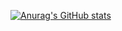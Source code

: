 [![Anurag's GitHub stats](https://github-readme-stats.vercel.app/api?username=THUwangcy&show_icons=true&hide=issues,contribs)](https://github.com/anuraghazra/github-readme-stats)

<!--
**THUwangcy/THUwangcy** is a ✨ _special_ ✨ repository because its `README.md` (this file) appears on your GitHub profile.

Here are some ideas to get you started:

- 🔭 I’m currently working on ...
- 🌱 I’m currently learning ...
- 👯 I’m looking to collaborate on ...
- 🤔 I’m looking for help with ...
- 💬 Ask me about ...
- 📫 How to reach me: ...
- 😄 Pronouns: ...
- ⚡ Fun fact: ...
-->
